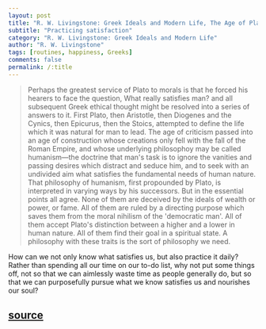 ```yaml
---
layout: post
title: "R. W. Livingstone: Greek Ideals and Modern Life, The Age of Plato: An Analogy"
subtitle: "Practicing satisfaction"
category: "R. W. Livingstone: Greek Ideals and Modern Life"
author: "R. W. Livingstone"
tags: [routines, happiness, Greeks]
comments: false
permalink: /:title
---
```


> Perhaps the greatest service of Plato to morals is that he forced his hearers to face the question, What really satisfies man? and all subsequent Greek ethical thought might be resolved into a series of answers to it. First Plato, then Aristotle, then Diogenes and the Cynics, then Epicurus, then the Stoics, attempted to define the life which it was natural for man to lead. The age of criticism passed into an age of construction whose creations only fell with the fall of the Roman Empire, and whose underlying philosophoy may be called humanism—the doctrine that man's task is to ignore the vanities and passing desires which distract and seduce him, and to seek with an undivided aim what satisfies the fundamental needs of human nature. That philosophy of humanism, first propounded by Plato, is interpreted in varying ways by his successors. But in the essential points all agree. None of them are deceived by the ideals of wealth or power, or fame. All of them are ruled by a directing purpose which saves them from the moral nihilism of the 'democratic man'. All of them accept Plato's distinction between a higher and a lower in human nature. All of them find their goal in a spiritual state. A philosophy with these traits is the sort of philosophy we need.

How can we not only know what satisfies us, but also practice it daily? Rather than spending all our time on our to-do list, why not put some things off, not so that we can aimlessly waste time as people generally do, but so that we can purposefully pursue what we know satisfies us and nourishes our soul?

<h2 class="post-source"><a href="https://archive.org/stream/greekidealsmoder00livi#page/141"><i class="fas fa-book" aria-hidden="true"></i> source</a></h2>